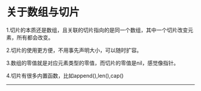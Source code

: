 # 关于数组与切片

1.切片的本质还是数组，且关联的切片指向的是同一个数组，其中一个切片改变元素，所有都会改变。

2.切片的使用更方便，不用事先声明大小，可以随时扩容。

3.数组的零值就是对应元素类型的零值，而切片的零值是nil，感觉像指针。

4.切片有很多内置函数，比如append(),len(),cap()

--- 

